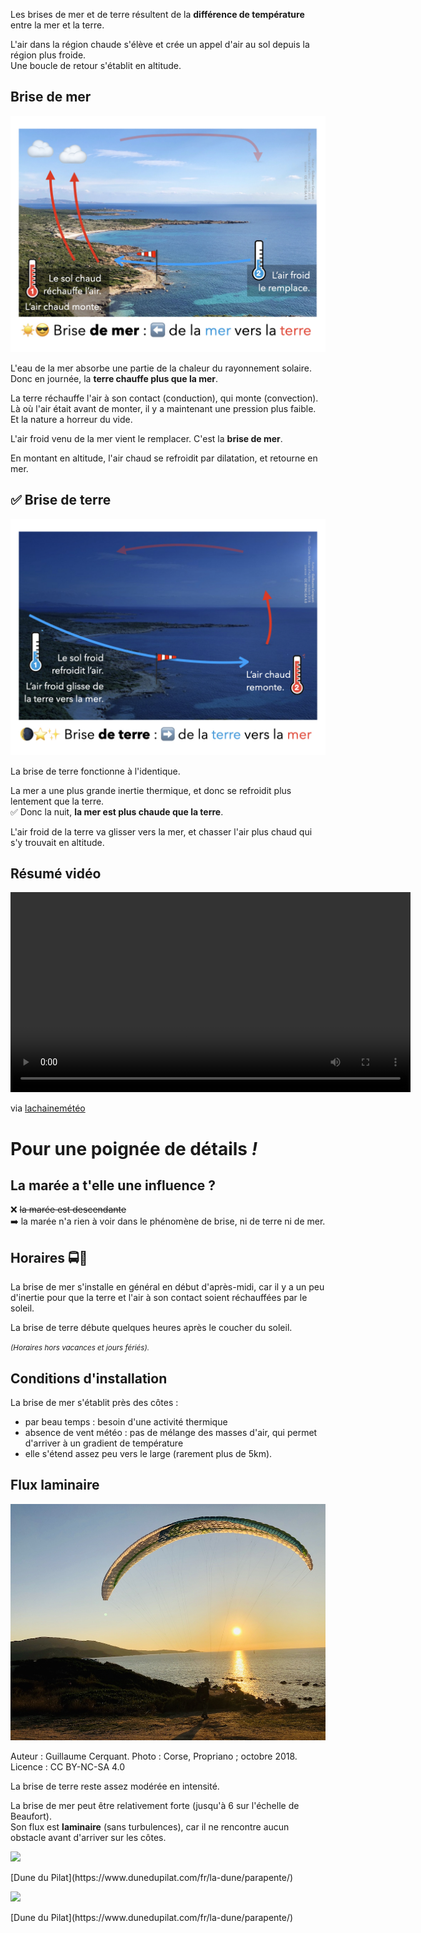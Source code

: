 <!--
A88V (similar: A87V)
Par beau temps, la brise de mer souffle lorsque :
-->

Les brises de mer et de terre résultent de la **différence de température** entre la mer et la terre.  

L'air dans la région chaude s'élève et crée un appel d'air au sol depuis la région plus froide.  
Une boucle de retour s'établit en altitude.


## Brise de mer
![](brise-mer.jpeg)

L'eau de la mer absorbe une partie de la chaleur du rayonnement solaire.  
Donc en journée, la **terre chauffe plus que la mer**.  


La terre réchauffe l'air à son contact (conduction), qui monte (convection).  
Là où l'air était avant de monter, il y a maintenant une pression plus faible. Et la nature a horreur du vide.

L'air froid venu de la mer vient le remplacer. C'est la **brise de mer**.


En montant en altitude, l'air chaud se refroidit par dilatation, et retourne en mer.

## ✅ Brise de terre

![](brise-terre.jpeg)

La brise de terre fonctionne à l'identique.  

La mer a une plus grande inertie thermique, et donc se refroidit plus lentement que la terre.  
✅ Donc la nuit, **la mer est plus chaude que la terre**.

L'air froid de la terre va glisser vers la mer, et chasser l'air plus chaud qui s'y trouvait en altitude.


## Résumé vidéo

<video controls="" width="640">
<source src="https://static1.mclcm.net/images/publicator_2009/videotheque/publie/lcm_episodique/web/2013/06/ACTU_20130625_18H_BRISE_H264.mp4?ts=20130625180000" type="video/mp4">
Désolé, vous navigateur ne supporte pas le HTML5.
</video>

via [lachainemétéo](https://www.lachainemeteo.com/videos-meteo/actualites-france/brise-de-mer-et-beau-temps-120147)
    
    

# Pour une poignée de détails <i>!</i>

## La marée a t'elle une influence ?

❌ <strike>la marée est descendante</strike>  
➡️ la marée n'a rien à voir dans le phénomène de brise, ni de terre ni de mer.

## Horaires 🚍🚏

La brise de mer s'installe en général en début d'après-midi, car il y a un peu d'inertie pour que la terre et l'air à son contact soient réchauffées par le soleil.

La brise de terre débute quelques heures après le coucher du soleil. 

*<small>(Horaires hors vacances et jours fériés).</small>*


## Conditions d'installation

La brise de mer s'établit près des côtes :

* par beau temps : besoin d'une activité thermique
* absence de vent météo : pas de mélange des masses d'air, qui permet d'arriver à un gradient de température
* elle s'étend assez peu vers le large (rarement plus de 5km).


## Flux laminaire

![](Propriano-Thierry.jpg)
<figcaption>Auteur : Guillaume Cerquant. Photo : Corse, Propriano ; octobre 2018. Licence : CC BY-NC-SA 4.0</figcaption>

La brise de terre reste assez modérée en intensité.

La brise de mer peut être relativement forte (jusqu'à 6 sur l'échelle de Beaufort).  
Son flux est **laminaire** (sans turbulences), car il ne rencontre aucun obstacle avant d'arriver sur les côtes.



![](https://image.jimcdn.com/app/cms/image/transf/none/path/sd0147b320ef483e2/image/if15400b6a184b4b5/version/1461786638/image.jpg)
<figcaption>[Dune du Pilat](https://www.dunedupilat.com/fr/la-dune/parapente/)</figcaption>

![](https://image.jimcdn.com/app/cms/image/transf/format=jpg/path/sd0147b320ef483e2/image/i117e8e18b2a36c99/version/1389273620/image.jpg)
<figcaption>[Dune du Pilat](https://www.dunedupilat.com/fr/la-dune/parapente/)</figcaption>
